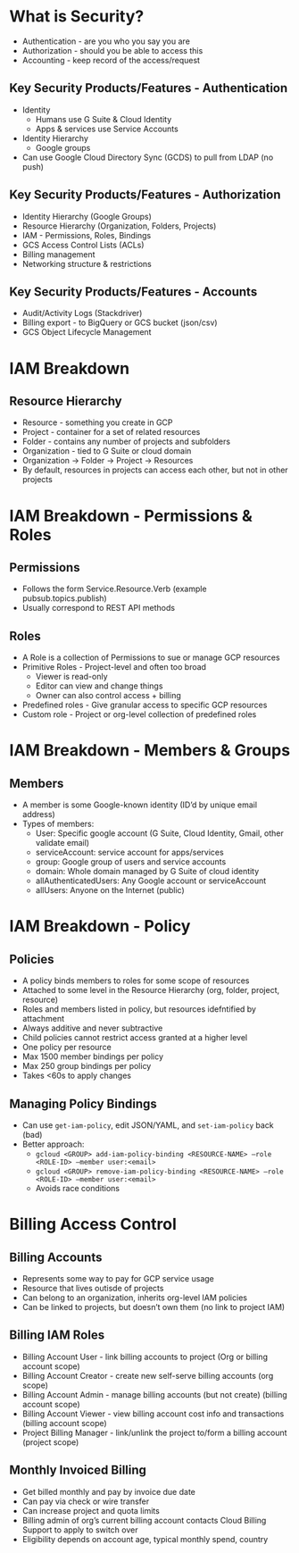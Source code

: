 # What is Security?

* Authentication - are you who you say you are
* Authorization - should you be able to access this
* Accounting - keep record of the access/request

## Key Security Products/Features - Authentication
* Identity
    * Humans use G Suite & Cloud Identity
    * Apps & services use Service Accounts
* Identity Hierarchy
    * Google groups
* Can use Google Cloud Directory Sync (GCDS) to pull from LDAP (no push)

## Key Security Products/Features - Authorization
* Identity Hierarchy (Google Groups)
* Resource Hierarchy (Organization, Folders, Projects)
* IAM - Permissions, Roles, Bindings
* GCS Access Control Lists (ACLs)
* Billing management
* Networking structure & restrictions

## Key Security Products/Features - Accounts
* Audit/Activity Logs (Stackdriver)
* Billing export - to BigQuery or GCS bucket (json/csv)
* GCS Object Lifecycle Management

# IAM Breakdown

## Resource Hierarchy
* Resource - something you create in GCP
* Project - container for a set of related resources
* Folder - contains any number of projects and subfolders
* Organization - tied to G Suite or cloud domain
* Organization -> Folder -> Project -> Resources
* By default, resources in projects can access each other, but not in other projects

# IAM Breakdown - Permissions & Roles

## Permissions
* Follows the form Service.Resource.Verb (example pubsub.topics.publish)
* Usually correspond to REST API methods

## Roles
* A Role is a collection of Permissions to sue or manage GCP resources
* Primitive Roles - Project-level and often too broad
    * Viewer is read-only
    * Editor can view and change things
    * Owner can also control access + billing
* Predefined roles - Give granular access to specific GCP resources
* Custom role - Project or org-level collection of predefined roles

# IAM Breakdown - Members & Groups

## Members
* A member is some Google-known identity (ID’d by unique email address)
* Types of members:
    * User: Specific google account (G Suite, Cloud Identity, Gmail, other validate email)
    * serviceAccount: service account for apps/services
    * group: Google group of users and service accounts
    * domain: Whole domain managed by G Suite of cloud identity
    * allAuthenticatedUsers: Any Google account or serviceAccount
    * allUsers: Anyone on the Internet (public)
    
# IAM Breakdown - Policy

## Policies
* A policy binds members to roles for some scope of resources
* Attached to some level in the Resource Hierarchy (org, folder, project, resource)
* Roles and members listed in policy, but resources idefntified by attachment
* Always additive and never subtractive
* Child policies cannot restrict access granted at a higher level
* One policy per resource
* Max 1500 member bindings per policy
* Max 250 group bindings per policy
* Takes <60s to apply changes

## Managing Policy Bindings
* Can use `get-iam-policy`, edit JSON/YAML, and `set-iam-policy` back (bad)
* Better approach:  
    * `gcloud <GROUP> add-iam-policy-binding <RESOURCE-NAME> —role <ROLE-ID> —member user:<email>`
    * `gcloud <GROUP> remove-iam-policy-binding <RESOURCE-NAME> —role <ROLE-ID> —member user:<email>`
    * Avoids race conditions

# Billing Access Control

## Billing Accounts
* Represents some way to pay for GCP service usage
* Resource that lives outisde of projects
* Can belong to an organization, inherits org-level IAM policies
* Can be linked to projects, but doesn’t own them (no link to project IAM)

## Billing IAM Roles
* Billing Account User - link billing accounts to project (Org or billing account scope)
* Billing Account Creator - create new self-serve billing accounts (org scope)
* Billing Account Admin - manage billing accounts (but not create) (billing account scope)
* Billing Account Viewer - view billing account cost info and transactions (billing account scope)
* Project Billing Manager - link/unlink the project to/form a billing account (project scope)

## Monthly Invoiced Billing 
* Get billed monthly and pay by invoice due date
* Can pay via check or wire transfer
* Can increase project and quota limits
* Billing admin of org’s current billing account contacts Cloud Billing Support to apply to switch over
* Eligibility depends on account age, typical monthly spend, country
